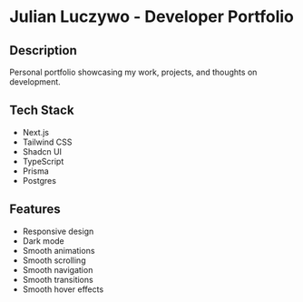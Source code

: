 # Julian Luczywo - Developer Portfolio

## Description

Personal portfolio showcasing my work, projects, and thoughts on development.

## Tech Stack

- Next.js
- Tailwind CSS
- Shadcn UI
- TypeScript
- Prisma
- Postgres

## Features

- Responsive design
- Dark mode
- Smooth animations
- Smooth scrolling
- Smooth navigation
- Smooth transitions
- Smooth hover effects
